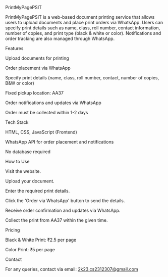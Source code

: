 PrintMyPagePSIT

PrintMyPagePSIT is a web-based document printing service that allows users to upload documents and place print orders via WhatsApp. Users can specify print details such as name, class, roll number, contact information, number of copies, and print type (black & white or color). Notifications and order tracking are also managed through WhatsApp.

Features

Upload documents for printing

Order placement via WhatsApp

Specify print details (name, class, roll number, contact, number of copies, B&W or color)

Fixed pickup location: AA37

Order notifications and updates via WhatsApp

Order must be collected within 1-2 days

Tech Stack

HTML, CSS, JavaScript (Frontend)

WhatsApp API for order placement and notifications

No database required

How to Use

Visit the website.

Upload your document.

Enter the required print details.

Click the 'Order via WhatsApp' button to send the details.

Receive order confirmation and updates via WhatsApp.

Collect the print from AA37 within the given time.

Pricing

Black & White Print: ₹2.5 per page

Color Print: ₹5 per page

Contact

For any queries, contact via email: 2k23.cs2312307@gmail.com
